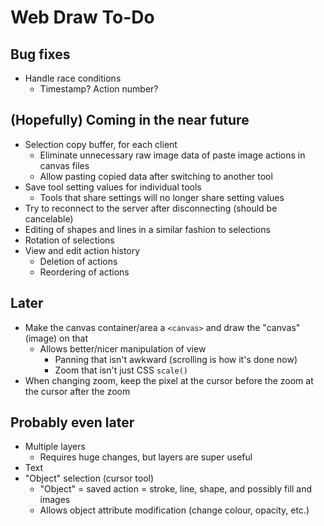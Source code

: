 # Web Draw To-Do
## Bug fixes
- Handle race conditions
  - Timestamp? Action number?
## (Hopefully) Coming in the near future
- Selection copy buffer, for each client
  - Eliminate unnecessary raw image data of paste image actions in canvas files
  - Allow pasting copied data after switching to another tool
- Save tool setting values for individual tools
  - Tools that share settings will no longer share setting values
- Try to reconnect to the server after disconnecting (should be cancelable)
- Editing of shapes and lines in a similar fashion to selections
- Rotation of selections
- View and edit action history
  - Deletion of actions
  - Reordering of actions
## Later
- Make the canvas container/area a `<canvas>` and draw the "canvas" (image) on that
  - Allows better/nicer manipulation of view
    - Panning that isn't awkward (scrolling is how it's done now)
    - Zoom that isn't just CSS `scale()`
- When changing zoom, keep the pixel at the cursor before the zoom at the cursor after the zoom
## Probably even later
- Multiple layers
  - Requires huge changes, but layers are super useful
- Text
- "Object" selection (cursor tool)
  - "Object" = saved action = stroke, line, shape, and possibly fill and images
  - Allows object attribute modification (change colour, opacity, etc.)
